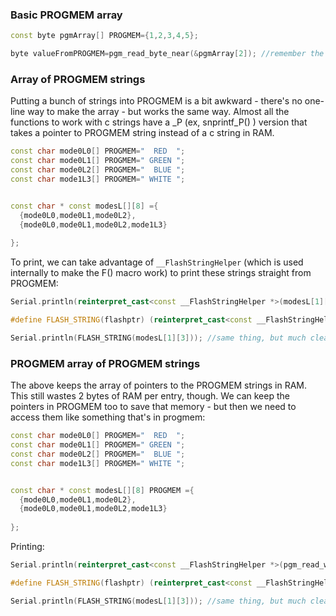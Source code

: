 ### Basic PROGMEM array

```c++
const byte pgmArray[] PROGMEM={1,2,3,4,5}; 

byte valueFromPROGMEM=pgm_read_byte_near(&pgmArray[2]); //remember the &
```


### Array of PROGMEM strings

Putting a bunch of strings into PROGMEM is a bit awkward - there's no one-line way to make the array - but works the same way. Almost all the functions to work with c strings have a _P (ex, snprintf_P() ) version that takes a pointer to PROGMEM string instead of a c string in RAM. 

```c++
const char mode0L0[] PROGMEM="  RED  ";
const char mode0L1[] PROGMEM=" GREEN ";
const char mode0L2[] PROGMEM="  BLUE ";
const char mode1L3[] PROGMEM=" WHITE ";


const char * const modesL[][8] ={
  {mode0L0,mode0L1,mode0L2},
  {mode0L0,mode0L1,mode0L2,mode1L3}
  
};
```

To print, we can take advantage of `__FlashStringHelper` (which is used internally to make the F() macro work) to print these strings straight from PROGMEM:


```c++
Serial.println(reinterpret_cast<const __FlashStringHelper *>(modesL[1][3])); //prints " WHITE "

#define FLASH_STRING(flashptr) (reinterpret_cast<const __FlashStringHelper *>(flashptr))

Serial.println(FLASH_STRING(modesL[1][3])); //same thing, but much cleaner using above macro
```



### PROGMEM array of PROGMEM strings

The above keeps the array of pointers to the PROGMEM strings in RAM. This still wastes 2 bytes of RAM per entry, though. We can keep the pointers in PROGMEM too to save that memory - but then we need to access them like something that's in progmem:

```c++
const char mode0L0[] PROGMEM="  RED  ";
const char mode0L1[] PROGMEM=" GREEN ";
const char mode0L2[] PROGMEM="  BLUE ";
const char mode1L3[] PROGMEM=" WHITE ";


const char * const modesL[][8] PROGMEM ={
  {mode0L0,mode0L1,mode0L2},
  {mode0L0,mode0L1,mode0L2,mode1L3}
  
};
```

Printing:

```c++
Serial.println(reinterpret_cast<const __FlashStringHelper *>(pgm_read_word_near(&modesL[1][3]))); //prints " WHITE "

#define FLASH_STRING(flashptr) (reinterpret_cast<const __FlashStringHelper *>(pgm_read_word_near(&flashptr)))

Serial.println(FLASH_STRING(modesL[1][3])); //same thing, but much cleaner using above macro
```
